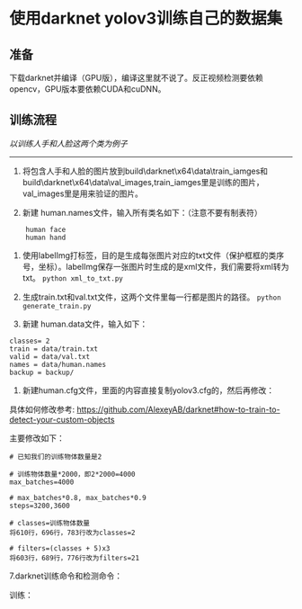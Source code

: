 # 使用darknet yolov3训练自己的数据集

 ## 准备
下载darknet并编译（GPU版），编译这里就不说了。反正视频检测要依赖opencv，GPU版本要依赖CUDA和cuDNN。

## 训练流程
*以训练人手和人脸这两个类为例子*

---

1. 将包含人手和人脸的图片放到build\darknet\x64\data\train_iamges和build\darknet\x64\data\val_images,train_iamges里是训练的图片，val_images里是用来验证的图片。

2. 新建 human.names文件，输入所有类名如下：（注意不要有制表符）
```
    human face
    human hand
```

1. 使用labelImg打标签，目的是生成每张图片对应的txt文件（保护框框的类序号，坐标）。labelImg保存一张图片时生成的是xml文件，我们需要将xml转为txt。
`python xml_to_txt.py`

1. 生成train.txt和val.txt文件，这两个文件里每一行都是图片的路径。
`python generate_train.py`

1. 新建 human.data文件，输入如下：
```
classes= 2
train = data/train.txt
valid = data/val.txt
names = data/human.names
backup = backup/
```

1. 新建human.cfg文件，里面的内容直接复制yolov3.cfg的，然后再修改：  

具体如何修改参考: https://github.com/AlexeyAB/darknet#how-to-train-to-detect-your-custom-objects  

主要修改如下：
```
# 已知我们的训练物体数量是2

# 训练物体数量*2000，即2*2000=4000
max_batches=4000 

# max_batches*0.8, max_batches*0.9
steps=3200,3600

# classes=训练物体数量
将610行，696行，783行改为classes=2

# filters=(classes + 5)x3
将603行，689行，776行改为filters=21
```

7.darknet训练命令和检测命令：

训练：
